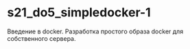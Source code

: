 # s21_do5_simpledocker-1
Введение в docker. Разработка простого образа docker для собственного сервера.
